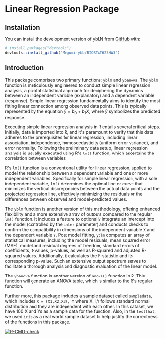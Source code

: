 # Linear Regression Package

## Installation

You can install the development version of ybLN from [GitHub](https://github.com/) with:

``` r
# install.packages("devtools")
devtools::install_github("Megumi-ybb/BIOSTAT625HW3")
```


## Introduction
This package comprises two primary functions: `yblm` and `ybanova`. The `yblm` function is meticulously engineered to conduct simple linear regression analysis, a pivotal statistical approach for deciphering the dynamics between an independent variable (explanatory) and a dependent variable (response). Simple linear regression fundamentally aims to identify the most fitting linear connection among observed data points. This is typically represented by the equation $\hat{y} = b_0 + b_1X$, where $\hat{y}$ symbolizes the predicted response.

Executing simple linear regression analysis in R entails several critical steps. Initially, data is imported into R, and it's paramount to verify that this data adheres to the prerequisites for linear regression, including linear association, independence, homoscedasticity (uniform error variance), and error normality. Following the preliminary data setup, linear regression analysis is usually executed using R's `lm()` function, which ascertains the correlation between variables.

R's `lm()` function is a conventional utility for linear regression, applied to model the relationship between a dependent variable and one or more independent variables. Specifically for simple linear regression, with a sole independent variable, `lm()` determines the optimal line or curve that minimizes the vertical discrepancies between the actual data points and the projected regression line, effectively minimizing the residuals or the differences between observed and model-predicted values.

The `yblm` function is another version of this methodology, offering enhanced flexibility and a more extensive array of outputs compared to the regular `lm()` function. It includes a feature to optionally integrate an intercept into the model (controlled by the `inter` parameter) and conducts checks to confirm the compatibility in dimensions of the independent variable `X` and the dependent variable `Y`. Post model fitting, `yblm` computes an array of statistical measures, including the model residuals, mean squared error (MSE), model and residual degrees of freedom, standard errors of coefficients, t-values, p-values, as well as R-squared and adjusted R-squared values. Additionally, it calculates the F-statistic and its corresponding p-value. Such an extensive output spectrum serves to facilitate a thorough analysis and diagnostic evaluation of the linear model.

The `ybanova` function is another version of `anova()` function in R. This function will generate an ANOVA table, which is similar to the R's regular function.

Further more, this package includes a sample dataset called `sampledata`, which includes `X = (X1,X2,X3), Y` where X_i,Y follows standard normal distribution and they are independent with each other. In this dataset, we have 100 X and Ys as a sample data for the function. Also, in the `testthat`, we used `iris` as a real world sample dataset to help justify the correctness of the functions in this package.




[![R-CMD-check](https://github.com/Megumi-ybb/BIOSTAT625HW3/actions/workflows/R-CMD-check.yaml/badge.svg)](https://github.com/Megumi-ybb/BIOSTAT625HW3/actions/workflows/R-CMD-check.yaml)
